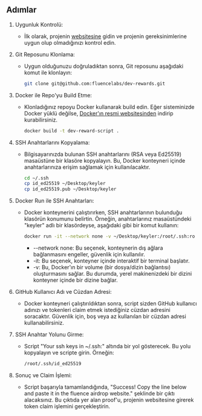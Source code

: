 ## Adımlar

1. Uygunluk Kontrolü:
   * İlk olarak, projenin [websitesine](https://claim.fluence.network/) gidin ve projenin gereksinimlerine uygun olup olmadığınızı kontrol edin.

2. Git Reposunu Klonlama:
   * Uygun olduğunuzu doğruladıktan sonra, Git reposunu aşağıdaki komut ile klonlayın:
     ```bash
     git clone git@github.com:fluencelabs/dev-rewards.git
     ```

3. Docker ile Repo'yu Build Etme:
   * Klonladığınız repoyu Docker kullanarak build edin. Eğer sisteminizde Docker yüklü değilse, [Docker'ın resmi websitesinden](https://www.docker.com/products/docker-desktop/) indirip kurabilirsiniz.
  
     ```bash
     docker build -t dev-reward-script .
     ```

4. SSH Anahtarlarını Kopyalama:
   * Bilgisayarınızda bulunan SSH anahtarlarını (RSA veya Ed25519) masaüstüne bir klasöre kopyalayın. Bu, Docker konteyneri içinde anahtarlarınıza erişim sağlamak için kullanılacaktır.
     ```bash
     cd ~/.ssh
     cp id_ed25519 ~/Desktop/keyler
     cp id_ed25519.pub ~/Desktop/keyler
     ```

5. Docker Run ile SSH Anahtarları:
   * Docker konteynerini çalıştırırken, SSH anahtarlarının bulunduğu klasörün konumunu belirtin. Örneğin, anahtarlarınız masaüstündeki "keyler" adlı bir klasördeyse, aşağıdaki gibi bir komut kullanın:
     ```bash
     docker run -it --network none -v ~/Desktop/keyler:/root/.ssh:ro dev-reward-script
     ```

     * --network none: Bu seçenek, konteynerin dış ağlara bağlanmasını engeller, güvenlik için kullanılır.
     * -it: Bu seçenek, konteyner içinde interaktif bir terminal başlatır.
     * -v: Bu, Docker'ın bir volume (bir dosya/dizin bağlantısı) oluşturmasını sağlar. Bu durumda, yerel makinenizdeki bir dizini konteyner içinde bir dizine bağlar.

6. GitHub Kullanıcı Adı ve Cüzdan Adresi:
   * Docker konteyneri çalıştırıldıktan sonra, script sizden GitHub kullanıcı adınızı ve tokenleri claim etmek istediğiniz cüzdan adresini soracaktır. Güvenlik için, boş veya az kullanılan bir cüzdan adresi kullanabilirsiniz.
  
7. SSH Anahtar Yolunu Girme:
   * Script "Your ssh keys in ~/.ssh:" altında bir yol gösterecek. Bu yolu kopyalayın ve scripte girin. Örneğin:
     ```bash
     /root/.ssh/id_ed25519
     ```

8. Sonuç ve Claim İşlemi:
   * Script başarıyla tamamlandığında, "Success! Copy the line below and paste it in the fluence airdrop website." şeklinde bir çıktı alacaksınız. Bu çıktıda yer alan proof'u, projenin websitesine girerek token claim işlemini gerçekleştirin.
